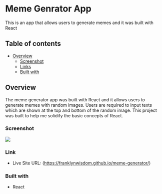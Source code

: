 # Meme Genrator App
This is an app that allows users to generate memes and it was built with React

## Table of contents

- [Overview](#overview)
  - [Screenshot](#screenshot)
  - [Links](#links)
  - [Built with](#built-with)

## Overview
The meme generator app was built with React and it allows users to generate memes with random images. Users are required to input texts which are shown at the top and bottom of the random image. This project was built to help me solidify the basic concepts of React.

### Screenshot

![](https://github.com/franklynwisdom/meme-generator/blob/master/public/meme-generator-screenshot.png)

### Link
- Live Site URL: (https://franklynwisdom.github.io/meme-generator/)

### Built with

- React
